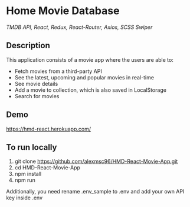 # Home Movie Database
*TMDB API, React, Redux, React-Router, Axios, SCSS Swiper*

## Description
This application consists of a movie app where the users are able to:
* Fetch movies from a third-party API
* See the latest, upcoming and popular movies in real-time
* See movie details
* Add a movie to collection, which is also saved in LocalStorage
* Search for movies

## Demo

https://hmd-react.herokuapp.com/

## To run locally

1. git clone https://github.com/alexmsc96/HMD-React-Movie-App.git
2. cd HMD-React-Movie-App
3. npm install
4. npm run

Additionally, you need rename .env_sample to .env and add your own API key inside .env


